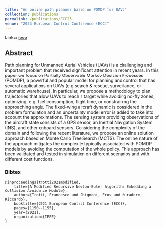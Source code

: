 ```yaml
---
title: "An online path planner based on POMDP for UAVs"
collection: publications
permalink: /publications/ECC23
venue: "2023 European Control Conference (ECC)"
---
```


Links: [ieee](https://ieeexplore.ieee.org/abstract/document/9655037)

## Abstract
Path planning for Unmanned Aerial Vehicles (UAVs) is a challenging and important problem that received significant attention in recent years. 
In this paper we focus on Partially Observable Markov Decision Processes (POMDP), a powerful and popular model for planning and control that has several applications on UAVs (e.g search \& rescue, surveillance, or automatic warehouse). 
In particular, we propose a methodology to plan trajectories that allow UAVs to reach a target while avoiding no-fly zones, optimizing, e.g, fuel consumption, flight time, or constraining the approaching angle.
The fixed-wing aircraft dynamic is considered in the problem formulation and an uncertainty model error is added to take into account the approximations.
The sensing system providing observations of the aircraft state consists of a GPS sensor, an Inertial Navigation System (INS), and other onboard sensors.
Considering the complexity of the domain and following the recent literature, we propose an online solution approach based on Monte Carlo Tree Search (MCTS). The online nature of the approach mitigates the complexity typically associated with POMDP models by avoiding the computation of the whole policy.
This approach has been validated and tested in simulation on different scenarios and with different cost functions.

### Bibtex

    @inproceedings{trotti2021modified,
        title={A Modified Recursive Newton-Euler Algorithm Embedding a Collision Avoidance Module},
        author={Trotti, Francesco and Ghignoni, Eros and Muradore, Riccardo},
        booktitle={2021 European Control Conference (ECC)},
        pages={1150--1155},
        year={2021},
        organization={IEEE}
    }